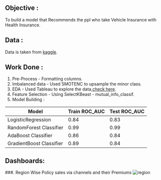 ## Objective :                  
To build a model that Recommends the ppl who take Vehicle Insurance with Health Insurance.

## Data :                   
Data is taken from [kaggle](https://www.kaggle.com/anmolkumar/health-insurance-cross-sell-prediction?select=train.csv).

## Work Done :
1. Pre-Process - Formatting columns.
2. Imbalanced data - Used SMOTENC to upsample the minor class.
3. EDA - Used Tableau to explore the data,[check here](https://public.tableau.com/profile/ranga.nadh#!/vizhome/Vehicle_Insurance/Dashboard3).
4. Feature Selection - Using SelectKBeast - mutual_info_classif.
5. Model Building :

| Model |Train ROC_AUC |Test ROC_AUC|
|------|------|------|
|LogisticRegression  | 0.84 | 0.83 |
|RandomForest Classifier | 0.99 | 0.99 |
|AdaBoost Classifier | 0.86 |0.84 |
|GradientBoost Classifier | 0.89 |0.84 |


## Dashboards:
###. Region Wise Policy sales via channels and their Premiums
![region](./Region_and_Policy_channel(2).png)
